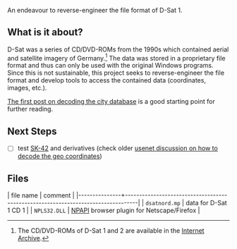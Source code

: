 An endeavour to reverse-engineer the file format of D-Sat 1.

## What is it about?

D-Sat was a series of CD/DVD-ROMs from the 1990s which contained
aerial and satellite imagery of Germany.[^1] The data was stored in a
proprietary file format and thus can only be used with the original
Windows programs. Since this is not sustainable, this project seeks to
reverse-engineer the file format and develop tools to access the
contained data (coordinates, images, etc.).

[The first post on decoding the city
database](/2005/03/26/decoding-the-city-database.html) is a good
starting point for further reading.

[^1]: The CD/DVD-ROMs of D-Sat 1 and 2 are available in the [Internet
    Archive](https://archive.org/details/software).

## Next Steps

- [ ] test
  [SK-42](https://en.wikipedia.org/wiki/SK-42_reference_system) and
  derivatives (check older [usenet discussion on how to decode the geo
  coordinates](https://groups.google.com/g/de.org.ccc/c/xlaNafyxmrM/m/hXZj7J5ksc8J))

## Files

| file name     | comment                                                                          |
|---------------+----------------------------------------------------------------------------------|
| `dsatnord.mp` | data for D-Sat 1 CD 1                                                            |
| `NPLS32.DLL`  | [NPAPI](https://en.wikipedia.org/wiki/NPAPI) browser plugin for Netscape/Firefox |
